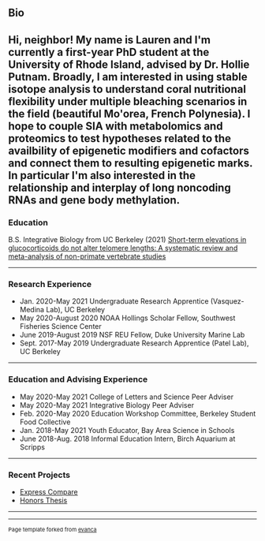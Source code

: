 ## Bio
Hi, neighbor! My name is Lauren and I'm currently a first-year PhD student 
at the University of Rhode Island, advised by Dr. Hollie Putnam. Broadly, I am interested in using stable
isotope analysis to understand coral nutritional flexibility under multiple
bleaching scenarios in the field (beautiful Mo'orea, French Polynesia). 
I hope to couple SIA with metabolomics and proteomics to
test hypotheses related to the availbility of epigenetic modifiers and 
cofactors and connect them to resulting epigenetic marks. In particular
I'm also interested in the relationship and interplay of long noncoding RNAs and gene body
methylation.   
---
### Education
B.S. Integrative Biology from UC Berkeley (2021)
[Short-term elevations in glucocorticoids do not alter telomere lengths: A systematic review and meta-analysis of non-primate vertebrate studies](https://journals.plos.org/plosone/article?id=10.1371/journal.pone.0257370)


---
### Research Experience
- Jan. 2020-May 2021 Undergraduate Research Apprentice (Vasquez-Medina Lab), UC Berkeley
- May 2020-August 2020 NOAA Hollings Scholar Fellow, Southwest Fisheries Science Center
- June 2019-August 2019 NSF REU Fellow, Duke University Marine Lab
- Sept. 2017-May 2019 Undergraduate Research Apprentice (Patel Lab), UC Berkeley


---

### Education and Advising Experience
- May 2020-May 2021 College of Letters and Science Peer Adviser
- May 2020-May 2021 Integrative Biology Peer Adviser
- Feb. 2020-May 2020 Education Workshop Committee, Berkeley Student Food
Collective
- Jan. 2018-May 2021 Youth Educator, Bay Area Science in Schools 
- June 2018-Aug. 2018 Informal Education Intern, Birch Aquarium at Scripps

---

### Recent Projects

- [Express Compare](https://github.com/laurenzane/Express_Compare)
- [Honors Thesis](https://github.com/laurenzane/VM_lab_metaanalysis)

---




---
<p style="font-size:11px">Page template forked from <a href="https://github.com/evanca/quick-portfolio">evanca</a></p>
<!-- Remove above link if you don't want to attibute -->
